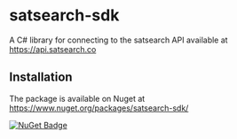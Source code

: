 # satsearch-sdk

A C# library for connecting to the satsearch API available at https://api.satsearch.co

## Installation

The package is available on Nuget at https://www.nuget.org/packages/satsearch-sdk/

[![NuGet Badge](https://buildstats.info/nuget/satsearch-sdk)](https://buildstats.info/nuget/satsearch-skdk)